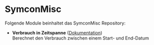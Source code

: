 # SymconMisc

Folgende Module beinhaltet das SymconMisc Repository:

- __Verbrauch in Zeitspanne__ ([Dokumentation](VerbrauchZeitspanne))  
	Berechnet den Verbrauch zwischen einem Start- und End-Datum

